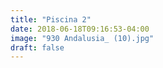 ```yaml
---
title: "Piscina 2"
date: 2018-06-18T09:16:53-04:00
image: "930 Andalusia_ (10).jpg"
draft: false
---
```

